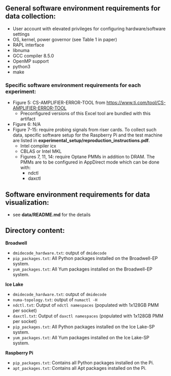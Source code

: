 ## General software environment requirements for data collection:
- User account with elevated privileges for configuring hardware/software settings
- OS, kernel, power governor (see Table 1 in paper)
- RAPL interface
- libnuma
- GCC compiler 8.5.0
- OpenMP support
- python3
- make

### Specific software environment requirements for each experiment:
- Figure 5: CS-AMPLIFIER-ERROR-TOOL from https://www.ti.com/tool/CS-AMPLIFIER-ERROR-TOOL
  - Preconfigured versions of this Excel tool are bundled with this artifact
- Figure 6: N/A
- Figure 7-15: require probing signals from riser cards. To collect such data, specific software setup for the Raspberry Pi and the test machine are listed in **experimental_setup/reproduction_instructions.pdf**.
    - Intel compiler icx
    - CBLAS or Intel MKL
    - Figures 7, 11, 14: require Optane PMMs in addition to DRAM. The PMMs are to be configured in AppDirect mode which can be done with:
        - ndctl
        - daxctl

## Software environment requirements for data visualization:
- see **data/README.md** for the details


## Directory content:

**Broadwell**
- `dmidecode_hardware.txt`: output of `dmidecode`
- `pip_packages.txt`:  All Python packages installed on the Broadwell-EP system.
- `yum_packages.txt`: All Yum packages installed on the Broadwell-EP system.

**Ice Lake**
- `dmidecode_hardware.txt`: output of `dmidecode`
- `numa-topology.txt`: output of `numactl -H`
- `ndctl.txt`: Output of `ndctl namespaces` (populated with 1x128GB PMM per socket)
- `daxctl.txt`: Output of `daxctl namespaces` (populated with 1x128GB PMM per socket)
- `pip_packages.txt`:  All Python packages installed on the Ice Lake-SP system.
- `yum_packages.txt`: All Yum packages installed on the Ice Lake-SP system.

**Raspberry Pi**
- `pip_packages.txt`: Contains all Python packages installed on the Pi.
- `apt_packages.txt`: Contains all Apt packages installed on the Pi.